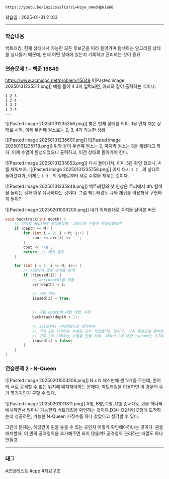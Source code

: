 ```vid
https://youtu.be/Enz2csssTCs?si=Hzyw_nAedHpNie60
```

학습일 : 2025-01-31 21:03

---
### 학습내용
백트래킹: 현재 상태에서 가능한 모든 후보군을 따라 들어가며 탐색하는 알고리즘
상태를 넘나들기 때문에, 현재 어떤 상태에 있는지 기록하고 관리하는 것이 중요.

### 연습문제 1 - 백준 15649
https://www.acmicpc.net/problem/15649
![[Pasted image 20250131235511.png]]
예를 들어 4 3이 입력되면, 아래와 같이 출력하는 식이다.
```
1 2 3
1 2 4
1 3 2
1 3 4
...
```


![[Pasted image 20250131235356.png]]
별은 현재 상태를 의미. 1을 먼저 채운 상태로 시작. 이제 두번째 원소로는 2, 3, 4가 가능한 상황.

![[Pasted image 20250131235607.png]]
![[Pasted image 20250131235718.png]]
위와 같이 두번째 원소는 2, 마지막 원소는 3을 채웠다고 하자. 이제 수열이 완성되었으니 출력하고, 이전 상태로 돌아가야 한다.

![[Pasted image 20250131235653.png]]
다시 돌아가서, 이미 3은 확인 했으니, 4를 채워보자.
![[Pasted image 20250131235758.png]]
이제 다시 `1 2 _`의 상태로 돌아갔다가, 이제는 `1 3 _`의 상태로부터 새로 수열을 채우는 것이다.

![[Pasted image 20250131235949.png]]
백트래킹의 첫 인상은 트리에서 dfs 탐색을 돌리는 것과 매우 유사하다는 것이다. 그럼 백트래킹도 큐와 재귀를 이용해서 구현하게 될까?

![[Pasted image 20250201000200.png]]
내가 이해한대로 주석을 달아본 버전
```c++ title="백트래킹 연습" fold
void backtrack(int depth) {
    // 마지막 depth에 도착했다면, 그러니까 수열이 완성되었다면
    if (depth == M) {
        for (int i = 0; i < M; i++) {
            cout << arr[i] << ' ';
        }
        cout << '\n';
        return; // 재귀 종료
    }

    for (int i = 1; i <= N; i++) {
        // 사용하지 않은 숫자를 탐색
        if (!isused[i]) {
            // arr[depth]를 채움
            arr[depth] = i;

            // 사용 처리
            isused[i] = true;
            
            
            // 다음 depth에 대한 작업 시작
            backtrack(depth + 1);
            
            // i=1로부터 시작되었다고 생각하자
            // 이제 1로 시작하는 수열은 모두 작성했다는 뜻이다. 다시 원점으로 돌아온 것.
            // 이제 2로 시작하는 수열을 만들 차례. 따라서 1에 대한 isused는 초기화해야 한다.
            isused[i] = false;
        }
    }
}
```

### 연습문제 2 - N-Queen
![[Pasted image 20250201003506.png]]
N x N 체스판에 퀸 N개를 두는데, 퀸끼리 서로 공격할 수 없는 위치에 배치해야하는 문제다.
백트래킹을 이용하면 이 경우의 수가 몇가지인지 구할 수 있다.

![[Pasted image 20250201011811.png]]
A행, B행, C행, D행 순서대로 퀸을 하나씩 배치하면서 얼마나 가능한지 백트래킹을 확인하는 것이다.D3나 D2처럼 D행에 도착하는데 성공하면, 가능한 N-Queen 가짓수를 하나 찾았다고 생각할 수 있다.

그런데 문제는, 해당칸이 퀸을 놓을 수 있는 곳인지 어떻게 확인해야하냐는 것이다. 퀸을 배치할때, 이 퀸의 공격영역을 추가해주면 되지 않을까? 공격영역 관리하는 배열도 하나 만들고.







---
### 태그
#코딩테스트 #cpp #자료구조



